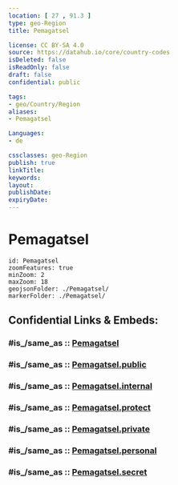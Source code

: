 ```yaml
---
location: [ 27 , 91.3 ] 
type: geo-Region
title: Pemagatsel

license: CC BY-SA 4.0
source: https://datahub.io/core/country-codes
isDeleted: false
isReadOnly: false
draft: false
confidential: public

tags:
- geo/Country/Region
aliases:
- Pemagatsel

Languages:
- de

cssclasses: geo-Region
publish: true
linkTitle: 
keywords: 
layout: 
publishDate: 
expiryDate: 
---
```


# Pemagatsel

```leaflet
id: Pemagatsel
zoomFeatures: true 
minZoom: 2 
maxZoom: 18
geojsonFolder: ./Pemagatsel/
markerFolder: ./Pemagatsel/
```


## Confidential Links & Embeds: 

### #is_/same_as :: [Pemagatsel](/_Standards/Earth/Continent/Asia/Asia~South/Bhutan/Districts~Bhutan/Pemagatsel.md) 

### #is_/same_as :: [Pemagatsel.public](/_public/Earth/Continent/Asia/Asia~South/Bhutan/Districts~Bhutan/Pemagatsel.public.md) 

### #is_/same_as :: [Pemagatsel.internal](/_internal/Earth/Continent/Asia/Asia~South/Bhutan/Districts~Bhutan/Pemagatsel.internal.md) 

### #is_/same_as :: [Pemagatsel.protect](/_protect/Earth/Continent/Asia/Asia~South/Bhutan/Districts~Bhutan/Pemagatsel.protect.md) 

### #is_/same_as :: [Pemagatsel.private](/_private/Earth/Continent/Asia/Asia~South/Bhutan/Districts~Bhutan/Pemagatsel.private.md) 

### #is_/same_as :: [Pemagatsel.personal](/_personal/Earth/Continent/Asia/Asia~South/Bhutan/Districts~Bhutan/Pemagatsel.personal.md) 

### #is_/same_as :: [Pemagatsel.secret](/_secret/Earth/Continent/Asia/Asia~South/Bhutan/Districts~Bhutan/Pemagatsel.secret.md)

